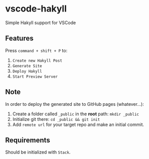 # vscode-hakyll

Simple Hakyll support for VSCode

## Features

Press ```command + shift + P``` to:

1. `Create new Hakyll Post`
2. `Generate Site`
3. `Deploy Hakyll`
4. `Start Preview Server`

## Note

In order to deploy the generated site to GitHub pages (whatever...):

1. Create a folder called `_public` in the **root** path: `mkdir _public`
2. Initialize git there: `cd _public && git init`
3. Add `remote url` for your target repo and make an initial commit.

## Requirements

Should be initialized with `Stack`.
